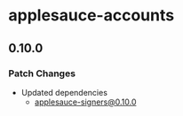 # applesauce-accounts

## 0.10.0

### Patch Changes

- Updated dependencies
  - applesauce-signers@0.10.0
